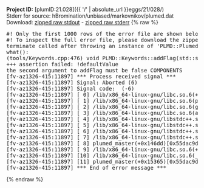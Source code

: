 **Project ID:** [plumID:21.028]({{ '/' | absolute_url }}eggs/21/028/)  
Stderr for source:  hBromination/unbiased/markovnikov/plumed.dat   
Download: [zipped raw stdout](plumed.dat.plumed_master.stdout.txt.zip) - [zipped raw stderr](plumed.dat.plumed_master.stderr.txt.zip) 
{% raw %}
<pre>
#! Only the first 1000 rows of the error file are shown below
#! To inspect the full error file, please download the zipped raw stderr file above
terminate called after throwing an instance of 'PLMD::Plumed::ExceptionError'
what():
(tools/Keywords.cpp:476) void PLMD::Keywords::addFlag(std::string_view, bool, std::string_view)
+++ assertion failed: !defaultValue
the second argument to addFlag must be false COMPONENTS
[fv-az1326-415:11897] *** Process received signal ***
[fv-az1326-415:11897] Signal: Aborted (6)
[fv-az1326-415:11897] Signal code:  (-6)
[fv-az1326-415:11897] [ 0] /lib/x86_64-linux-gnu/libc.so.6(+0x45330)[0x7f7d57645330]
[fv-az1326-415:11897] [ 1] /lib/x86_64-linux-gnu/libc.so.6(pthread_kill+0x11c)[0x7f7d5769eb2c]
[fv-az1326-415:11897] [ 2] /lib/x86_64-linux-gnu/libc.so.6(gsignal+0x1e)[0x7f7d5764527e]
[fv-az1326-415:11897] [ 3] /lib/x86_64-linux-gnu/libc.so.6(abort+0xdf)[0x7f7d576288ff]
[fv-az1326-415:11897] [ 4] /lib/x86_64-linux-gnu/libstdc++.so.6(+0xa5ff5)[0x7f7d57aa5ff5]
[fv-az1326-415:11897] [ 5] /lib/x86_64-linux-gnu/libstdc++.so.6(+0xbb0da)[0x7f7d57abb0da]
[fv-az1326-415:11897] [ 6] /lib/x86_64-linux-gnu/libstdc++.so.6(_ZSt10unexpectedv+0x0)[0x7f7d57aa5a55]
[fv-az1326-415:11897] [ 7] /lib/x86_64-linux-gnu/libstdc++.so.6(+0xa5a6f)[0x7f7d57aa5a6f]
[fv-az1326-415:11897] [ 8] plumed_master(+0x146dd)[0x55dac9d1a6dd]
[fv-az1326-415:11897] [ 9] /lib/x86_64-linux-gnu/libc.so.6(+0x2a1ca)[0x7f7d5762a1ca]
[fv-az1326-415:11897] [10] /lib/x86_64-linux-gnu/libc.so.6(__libc_start_main+0x8b)[0x7f7d5762a28b]
[fv-az1326-415:11897] [11] plumed_master(+0x15365)[0x55dac9d1b365]
[fv-az1326-415:11897] *** End of error message ***
</pre>
{% endraw %}
